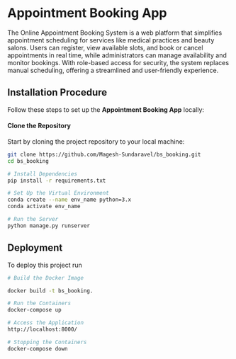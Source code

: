 
# Appointment Booking App

The Online Appointment Booking System is a web platform that simplifies appointment scheduling for services like medical practices and beauty salons. Users can register, view available slots, and book or cancel appointments in real time, while administrators can manage availability and monitor bookings. With role-based access for security, the system replaces manual scheduling, offering a streamlined and user-friendly experience.





## Installation Procedure

Follow these steps to set up the **Appointment Booking App** locally:

#### Clone the Repository

Start by cloning the project repository to your local machine:
```bash
git clone https://github.com/Magesh-Sundaravel/bs_booking.git
cd bs_booking

# Install Dependencies
pip install -r requirements.txt

# Set Up the Virtual Environment
conda create --name env_name python=3.x
conda activate env_name

# Run the Server
python manage.py runserver

```

## Deployment

To deploy this project run

```bash
# Build the Docker Image

docker build -t bs_booking.

# Run the Containers
docker-compose up

# Access the Application
http://localhost:8000/

# Stopping the Containers
docker-compose down
```

